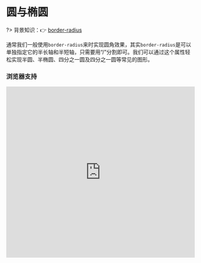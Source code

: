 
# 圆与椭圆

?> 背景知识：:point_right: [border-radius](https://developer.mozilla.org/zh-CN/docs/Web/CSS/border-radius)

通常我们一般使用`border-radius`来时实现圆角效果，其实`border-radius`是可以单独指定它的半长轴和半短轴，只需要用“/”分割即可。我们可以通过这个属性轻松实现半圆、半椭圆、四分之一圆及四分之一圆等常见的图形。

<vuep template="#demo1"></vuep>

<script v-pre type="text/x-template" id="demo1">
<style>
  main{
    width: 100%;
    padding: 60px 0 80px;
    display: flex;
    justify-content: space-around;
  }
  div{
    width: 200px; height: 150px;
    background: #f4bb3a;
  }
  .ellipse:nth-of-type(1){
    width: 300px; height: 150px; 
		border-radius: 50% / 100% 100% 0 0;
  }
  .ellipse:nth-of-type(2){
    width: 150px; height: 150px;
    border-radius: 100% 0 0 0;
  }
  .ellipse:nth-of-type(3){
    border-radius: 50% / 100% 100% 0 0;
  }
  .ellipse:nth-of-type(4){
    width: 100px;
    border-radius: 100% 0 0 0;
  }
</style>
<template>
  <main>
    <div class="ellipse"></div>
    <div class="ellipse"></div>
    <div class="ellipse"></div>
    <div class="ellipse"></div>
  </main>
</template>
<script>  
</script>
</script>

### 浏览器支持

<iframe src="https://caniuse.bitsofco.de/embed/index.html?feat=border-radius&amp;periods=future_1,current,past_1,past_2,past_3&amp;accessible-colours=false" frameborder="0" width="100%" height="458px"></iframe>